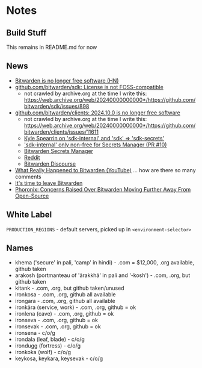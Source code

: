 # Notes

## Build Stuff

This remains in README.md for now

## News

* [Bitwarden is no longer free software (HN)](https://news.ycombinator.com/item?id=41893994)
* [github.com/bitwarden/sdk: License is not FOSS-compatible](https://github.com/bitwarden/sdk/issues/898)
    * not crawled by archive.org at the time I write this: https://web.archive.org/web/20240000000000*/https://github.com/bitwarden/sdk/issues/898
* [github.com/bitwarden/clients: 2024.10.0 is no longer free software](https://github.com/bitwarden/clients/issues/11611)
    * not crawled by archive.org at the time I write this: https://web.archive.org/web/20240000000000*/https://github.com/bitwarden/clients/issues/11611
    * [Kyle Spearrin on 'sdk-internal' and 'sdk' => 'sdk-secrets'](https://github.com/bitwarden/clients/issues/11611#issuecomment-2436287977)
    * ['sdk-internal' only non-free for Secrets Manager (PR #10)](https://github.com/bitwarden/sdk-internal/pull/10)
    * [Bitwarden Secrets Manager](https://bitwarden.com/products/secrets-manager/)
    * [Reddit](https://www.reddit.com/r/Bitwarden/comments/1g7uwa2/desktop_version_2024100_is_no_longer_free/)
    * [Bitwarden Discourse](https://community.bitwarden.com/t/concerns-over-bitwarden-moving-away-from-open-source-what-does-our-future-hold/74800/3)
* [What Really Happened to Bitwarden (YouTube)](https://www.youtube.com/watch?v=wPqLBcn7KhE) ... how are there so many comments
* [It's time to leave Bitwarden](https://blog.notesnook.com/its-time-to-leave-bitwarden/)
* [Phoronix: Concerns Raised Over Bitwarden Moving Further Away From Open-Source](https://www.phoronix.com/news/Bitwarden-Open-Source-Concerns)

## White Label

`PRODUCTION_REGIONS` - default servers, picked up in `<environment-selector>`

## Names

* khema ('secure' in pali, 'camp' in hindi) - .com = $12,000, .org available, github taken
* arakosh (portmanteau of 'ārakkhā' in pali and '-kosh') - .com, .org, but github taken
* kitank - .com, .org, but github taken/unused
* ironkosa - .com, .org, github all available
* irongara - .com, .org, github all available
* ironkāra (service, work) - .com, .org, github = ok
* ironlena (cave) - .com, .org, github = ok
* ironseva - .com, .org, github = ok
* ironsevak - .com, .org, github = ok
* ironsena - c/o/g
* irondala (leaf, blade) - c/o/g
* irondugg (fortress) - c/o/g
* ironkoka (wolf) - c/o/g
* keykosa, keykara, keysevak - c/o/g

